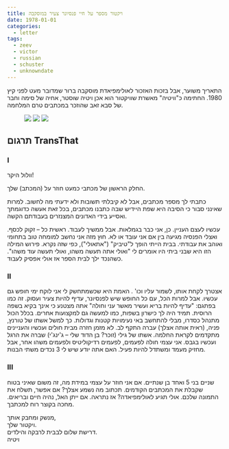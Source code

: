 ```yaml
---
title: ויקטור מספר על חיי פנסיונר צעיר במוסקבה
date: 1978-01-01
categories:
  - letter
tags:
  - zeev
  - victor
  - russian
  - schuster
  - unknowndate
---
```


התאריך משוער, אבל בזכות האזכור לאולימפיאדת מוסקבה ברור שמדובר מעט לפני קיץ 1980.
החתימה כ"וויטיה" מאשרת שוויקטור הוא אכן ויטיה שוסטר, אחיה של סימה וחבר של סבא זאב שהוזכר במכתבים
טרם המלחמה.

<figure class="half">
    <a  href="/pupko-papers/assets/images/1978-01-01-victor-1.jpg">
    <img src="/pupko-papers/assets/images/1978-01-01-victor-1.jpg"></a>
    <a  href="/pupko-papers/assets/images/1978-01-01-victor-2.jpg">
    <img src="/pupko-papers/assets/images/1978-01-01-victor-2.jpg"></a>
    <a  href="/pupko-papers/assets/images/1978-01-01-victor-3.jpg">
    <img src="/pupko-papers/assets/images/1978-01-01-victor-3.jpg"></a>
</figure>

## תרגום TransThat

### I

וולול היקר!

החלק הראשון של מכתבי כמעט חוזר על (המכתב) שלך.

כתבתי לך מספר מכתבים, אבל לא קיבלתי תשובות ולא ידעתי מה לחשוב.
למרות שאינני סבור כי הסיבה היא שפת היידיש שבה כתבנו מכתבים,
בכל זאת אעשה כדוגמתך ואסייע בידי האדונים המצנזרים בעבודתם הקשה.

עכשיו לעצם העניין.
כן, אני כבר בגמלאות. אבל ממשיך לעבוד. ראשית כל – זקוק לכסף.
ואצלי הפנסיה מגיעה בין אם אני עובד או לא.
חוץ מזה אני נחשב למומחה טוב בתחומי ואוהב את עבודתי.
בבית הייתי הופך ל"טיביק" ("אתאולי"), כפי שזה נקרא.
פירוש המילה הזו היא שבני ביתי היו אומרים לי "ואולי אתה תעשה משהו, ואולי תעשה עוד משהו".
כשהנכד ילך לבית הספר אז אולי אפסיק לעבוד.

### II

אצטרך לקחת אותו, לשמור עליו וכו' .
האמת היא שכשמתחשק לי אני לוקח ימי חופש גם עכשיו. אבל למרות הכל, עם כל החופש שיש לפנסיונר,
עדיף להיות צעיר ועסוק.
זה כמו בפתגם: "עדיף להיות בריא ועשיר מאשר עני וחולה"
אתה מצטנע כי אינך בקיא בשפה הרוסית.
תמיד היה לך כישרון בשפות, כמו למעשה גם למקצועות אחרים.
בכלל הכול מתנהל כסדרו, מבלי להתחשב באי נעימויות קטנות וגדולות.
כך למשל אשתו של טורנץ, פניה, (ראית אותה אצלך) עברה התקף לב.
לא מזמן חזרה מבית חולים ועכשיו והעניינים מתקדמים לקראת החלמה.
אשתו של גילי (זוכר? בן הדוד שלי – ג'ינג'י) שברה את הרגל ועכשיו בגבס.
אני עצמי חולה לפעמים, לפעמים רדיקוליטיס ולפעמים משהו אחר,
אבל מחזיק מעמד ומשתדל להיות פעיל.
האם אתה יודע שיש לי 3 נכדים משתי הבנות.

### III
שניים בני 5 ואחד בן שנתיים.
אם אני חוזר על עצמי במידת מה,
זה משום שאיני בטוח שקבלת את המכתבים הקודמים.
תכתוב מה נשמע אצלך? אם אפשר, תשלח את התמונה שלכם.
אולי תגיע לאולימפיאדה?
אז נתראה. אם ייתן האל, נהיה חיים ובריאים. מחכה בקוצר רוח למכתבך.

מנשק ומחבק אותך,  
ויקטור שלך.  
דרישת שלום לבבית לרבקה והילדים.  
ויטיה  
